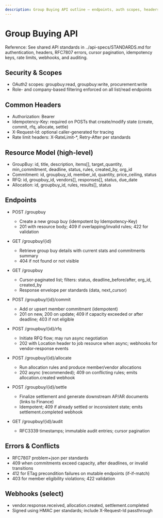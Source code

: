 ```yaml
---
description: Group Buying API outline — endpoints, auth scopes, headers, idempotency, pagination, conflicts
---
```


# Group Buying API

Reference: See shared API standards in ../api-specs/STANDARDS.md for authentication, headers, RFC7807 errors, cursor pagination, idempotency keys, rate limits, webhooks, and auditing.

## Security & Scopes
- OAuth2 scopes: groupbuy:read, groupbuy:write, procurement:write
- Role- and company-based filtering enforced on all list/read endpoints

## Common Headers
- Authorization: Bearer <token>
- Idempotency-Key: required on POSTs that create/modify state (create, commit, rfq, allocate, settle)
- X-Request-Id: optional caller-generated for tracing
- Rate limit headers: X-RateLimit-*, Retry-After per standards

## Resource Model (high-level)
- GroupBuy: id, title, description, items[], target_quantity, min_commitment, deadline, status, rules, created_by, org_id
- Commitment: id, groupbuy_id, member_id, quantity, price_ceiling, status
- RFQ: id, groupbuy_id, vendors[], responses[], status, due_date
- Allocation: id, groupbuy_id, rules, results[], status

## Endpoints
- POST /groupbuy
  - Create a new group buy (idempotent by Idempotency-Key)
  - 201 with resource body; 409 if overlapping/invalid rules; 422 for validation

- GET /groupbuy/{id}
  - Retrieve group buy details with current stats and commitments summary
  - 404 if not found or not visible

- GET /groupbuy
  - Cursor-paginated list; filters: status, deadline_before/after, org_id, created_by
  - Response envelope per standards (data, next_cursor)

- POST /groupbuy/{id}/commit
  - Add or upsert member commitment (idempotent)
  - 201 on new, 200 on update; 409 if capacity exceeded or after deadline; 403 if not eligible

- POST /groupbuy/{id}/rfq
  - Initiate RFQ flow; may run async negotiation
  - 202 with Location header to job resource when async; webhooks for vendor-response events

- POST /groupbuy/{id}/allocate
  - Run allocation rules and produce member/vendor allocations
  - 202 async (recommended); 409 on conflicting rules; emits allocation.created webhook

- POST /groupbuy/{id}/settle
  - Finalize settlement and generate downstream AP/AR documents (links to Finance)
  - Idempotent; 409 if already settled or inconsistent state; emits settlement.completed webhook

- GET /groupbuy/{id}/audit
  - RFC3339 timestamps; immutable audit entries; cursor pagination

## Errors & Conflicts
- RFC7807 problem+json per standards
- 409 when commitments exceed capacity, after deadlines, or invalid transitions
- 412 for ETag precondition failures on mutable endpoints (if-if-match)
- 403 for member eligibility violations; 422 validation

## Webhooks (select)
- vendor.response.received, allocation.created, settlement.completed
- Signed using HMAC per standards; include X-Request-Id passthrough
